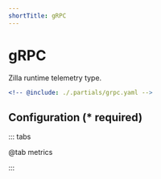 ```yaml
---
shortTitle: gRPC
---
```


# gRPC

Zilla runtime telemetry type.

```yaml
<!-- @include: ./.partials/grpc.yaml -->
```

## Configuration (\* required)

::: tabs

@tab metrics

<!-- @include: ./.partials/grpc.md -->

:::